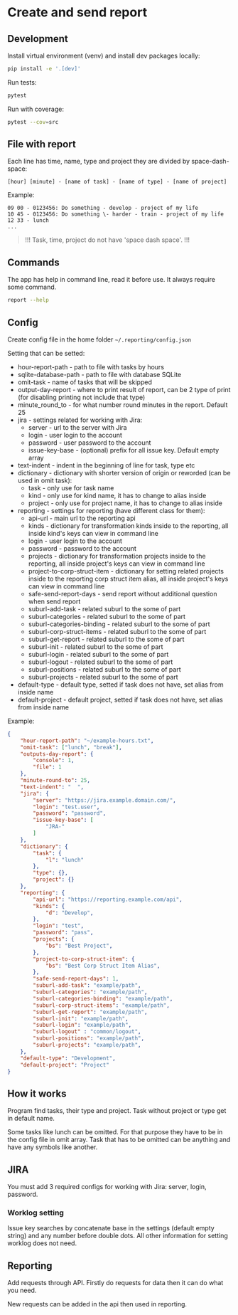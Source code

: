 # Create and send report

## Development

Install virtual environment (venv) and install dev packages locally:
```bash
pip install -e '.[dev]'
```

Run tests:
```bash
pytest
```

Run with coverage:
```bash
pytest --cov=src
```

## File with report

Each line has time, name, type and project they are divided by space-dash-space:

```
[hour] [minute] - [name of task] - [name of type] - [name of project]
```

Example:

```
09 00 - 0123456: Do something - develop - project of my life
10 45 - 0123456: Do something \- harder - train - project of my life
12 33 - lunch
...
```

> !!! Task, time, project do not have 'space dash space'. !!!

## Commands

The app has help in command line, read it before use. It always require some command.

```bash
report --help
```

## Config

Create config file in the home folder `~/.reporting/config.json`

Setting that can be setted:

-   hour-report-path - path to file with tasks by hours
-   sqlite-database-path - path to file with database SQLite
-   omit-task - name of tasks that will be skipped
-   output-day-report - where to print result of report, can be 2 type of print (for disabling printing not include that type)
-   minute_round_to - for what number round minutes in the report. Default 25
-   jira - settings related for working with Jira:
    -   server - url to the server with Jira
    -   login - user login to the account
    -   password - user password to the account
    -   issue-key-base - (optional) prefix for all issue key. Default empty array
-   text-indent - indent in the beginning of line for task, type etc
-   dictionary - dictionary with shorter version of origin or reworded (can be used in omit task):
    -   task - only use for task name
    -   kind - only use for kind name, it has to change to alias inside
    -   project - only use for project name, it has to change to alias inside
-   reporting - settings for reporting (have different class for them):
    -   api-url - main url to the reporting api
    -   kinds - dictionary for transformation kinds inside to the reporting, all inside kind's keys can view in command line
    -   login - user login to the account
    -   password - password to the account
    -   projects - dictionary for transformation projects inside to the reporting, all inside project's keys can view in command line
    -   project-to-corp-struct-item - dictionary for setting related projects inside to the reporting corp struct item alias, all inside project's keys can view in command line
    -   safe-send-report-days - send report without additional question when send report
    -   suburl-add-task - related suburl to the some of part
    -   suburl-categories - related suburl to the some of part
    -   suburl-categories-binding - related suburl to the some of part
    -   suburl-corp-struct-items - related suburl to the some of part
    -   suburl-get-report - related suburl to the some of part
    -   suburl-init - related suburl to the some of part
    -   suburl-login - related suburl to the some of part
    -   suburl-logout - related suburl to the some of part
    -   suburl-positions - related suburl to the some of part
    -   suburl-projects - related suburl to the some of part
-   default-type - default type, setted if task does not have, set alias from inside name
-   default-project - default project, setted if task does not have, set alias from inside name

Example:

```json
{
    "hour-report-path": "~/example-hours.txt",
    "omit-task": ["lunch", "break"],
    "outputs-day-report": {
        "console": 1,
        "file": 1
    },
    "minute-round-to": 25,
    "text-indent": "  ",
    "jira": {
        "server": "https://jira.example.domain.com/",
        "login": "test.user",
        "password": "password",
        "issue-key-base": [
            "JRA-"
        ]
    },
    "dictionary": {
        "task": {
            "l": "lunch"
        },
        "type": {},
        "project": {}
    },
    "reporting": {
        "api-url": "https://reporting.example.com/api",
        "kinds": {
            "d": "Develop",
        },
        "login": "test",
        "password": "pass",
        "projects": {
            "bs": "Best Project",
        },
        "project-to-corp-struct-item": {
            "bs": "Best Corp Struct Item Alias",
        },
        "safe-send-report-days": 1,
        "suburl-add-task": "example/path",
        "suburl-categories": "example/path",
        "suburl-categories-binding": "example/path",
        "suburl-corp-struct-items": "example/path",
        "suburl-get-report": "example/path",
        "suburl-init": "example/path",
        "suburl-login": "example/path",
        "suburl-logout" : "common/logout",
        "suburl-positions": "example/path",
        "suburl-projects": "example/path",
    },
    "default-type": "Development",
    "default-project": "Project"
}
```

## How it works

Program find tasks, their type and project. Task without project or type get in default name.

Some tasks like lunch can be omitted. For that purpose they have to be in the config file in omit array.
Task that has to be omitted can be anything and have any symbols like another.

## JIRA

You must add 3 required configs for working with Jira: server, login, password.

### Worklog setting

Issue key searches by concatenate base in the settings (default empty string) and any number before double dots. All other information for setting worklog does not need.

## Reporting

Add requests through API.
Firstly do requests for data then it can do what you need.

New requests can be added in the api then used in reporting.
